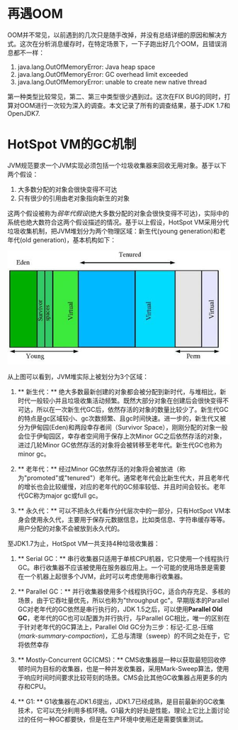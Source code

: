 # 再遇OOM #
OOM并不常见，以前遇到的几次只是随手改掉，并没有总结详细的原因和解决方式。这次在分析消息缓存时，在特定场景下，一下子跑出好几个OOM，且错误消息都不一样：

1. java.lang.OutOfMemoryError: Java heap space
2. java.lang.OutOfMemoryError: GC overhead limit exceeded
3. java.lang.OutOfMemoryError: unable to create new native thread

第一种类型比较常见，第二、第三中类型很少遇到过。这次在FIX BUG的同时，打算对OOM进行一次较为深入的调查。本文记录了所有的调查结果，基于JDK 1.7和OpenJDK7.

# HotSpot VM的GC机制 #
JVM规范要求一个JVM实现必须包括一个垃圾收集器来回收无用对象。基于以下两个假设：

1. 大多数分配的对象会很快变得不可达
2. 只有很少的引用由老对象指向新生的对象

这两个假设被称为*弱年代假设*(绝大多数分配的对象会很快变得不可达)，实际中的系统也绝大数符合这两个假设描述的情况。基于以上假设，HotSpot VM采用分代垃圾收集机制，把JVM堆划分为两个物理区域：新生代(young generation)和老年代(old generation)，基本机构如下：

![JVM Memory Structure](images/jvm-memory-structure.JPG "HotSpot堆分代结构")

从上图可以看到，JVM堆实际上被划分为3个区域：

1. ** 新生代：**
绝大多数最新创建的对象都会被分配到新时代，与堆相比，新时代一般较小并且垃圾收集活动频繁。既然大部分对象在创建后会很快变得不可达，所以在一次新生代GC后，依然存活的对象的数量比较少了。新生代GC的特点是gc区域较小、gc次数频繁、且gc时间快速。进一步的，新生代又被分为伊甸园(Eden)和两段幸存者间（Survivor Space），刚刚分配的对象一般会位于伊甸园区，幸存者空间用于保存上次Minor GC之后依然存活的对象，进过几轮Minor GC依然存活的对象将会被转移至老年代。新生代GC也称为minor gc。

2. ** 老年代：** 
经过Minor GC依然存活的对象将会被放进（称为"promoted"或"tenured"）老年代。通常老年代会比新生代大，并且老年代的增长也会比较缓慢，对应的老年代的GC频率较低、并且时间会较长。老年代GC称为major gc或full gc。

3. ** 永久代：**
可以不把永久代看作分代层次中的一部分，只有HotSpot VM本身会使用永久代，主要用于保存元数据信息，比如类信息、字符串缓存等等。用户分配的对象不会被放到永久代的。

至JDK1.7为止，HotSpot VM一共支持4种垃圾收集器：

1. ** Serial GC：**
串行收集器只适用于单核CPU机器，它只使用一个线程执行GC。串行收集器不应该被使用在服务器应用上。一个可能的使用场景是需要在一个机器上起很多个JVM，此时可以考虑使用串行收集器。

2. ** Parallel GC：**
并行收集器使用多个线程执行GC，适合内存充足、多核的场景，由于它吞吐量优先，所以也称为"throughput gc"。早期版本的Parallel GC对老年代的GC依然是串行执行的，JDK 1.5之后，可以使用**Parallel Old GC**，老年代的GC也可以配置为并行执行，与Parallel GC相比，唯一的区别在于针对老年代的GC算法上，Parallel Old GC分为三步：标记-汇总-压缩(*mark-summary-compaction*)，汇总与清理（sweep）的不同之处在于，它将依然幸存

3. ** Mostly-Concurrent GC(CMS)：**
CMS收集器是一种以获取最短回收停顿时间为目标的收集器，也是一种并发收集器，采用Mark-Sweep算法，使用于响应时间时间要求比较苛刻的场景。CMS会比其他GC收集器占用更多的内存和CPU。

4. ** G1: **
G1收集器在JDK1.6提出，JDK1.7已经成熟，是目前最新的GC收集技术，它可以充分利用多核环境。G1最大的好处是性能，理论上它比上面讨论过的任何一种GC都要快，但是在生产环境中使用还是需要慎重测试。







